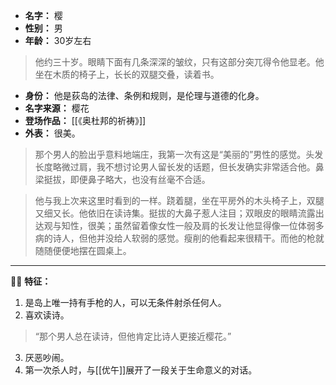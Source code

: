 
- **名字：** 樱
- **性别：** 男
- **年龄：** 30岁左右

> 他约三十岁。眼睛下面有几条深深的皱纹，只有这部分突兀得令他显老。他坐在木质的椅子上，长长的双腿交叠，读着书。

- **身份：** 他是荻岛的法律、条例和规则，是伦理与道德的化身。
- **名字来源：** 樱花
- **登场作品：** [[《奥杜邦的祈祷》]]
- **外表：** 很美。

> 那个男人的脸出乎意料地端庄，我第一次有这是“美丽的”男性的感觉。头发长度略微过肩，我不想讨论男人留长发的话题，但长发确实非常适合他。鼻梁挺拔，即便鼻子略大，也没有丝毫不合适。

> 他与我上次来这里时看到的一样。跷着腿，坐在平房外的木头椅子上，双腿又细又长。他依旧在读诗集。挺拔的大鼻子惹人注目；双眼皮的眼睛流露出达观与知性，很美；虽然留着像女性一般及肩的长发让他显得像一位体弱多病的诗人，但他并没给人软弱的感觉。瘦削的他看起来很精干。而他的枪就随随便便地摆在圆桌上。

---

🌸📖 **特征：** 

1. 是岛上唯一持有手枪的人，可以无条件射杀任何人。
2. 喜欢读诗。

> “那个男人总在读诗，但他肯定比诗人更接近樱花。”

3. 厌恶吵闹。
4. 第一次杀人时，与[[优午]]展开了一段关于生命意义的对话。
